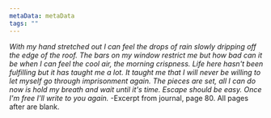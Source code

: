 ```yaml
---
metaData: metaData
tags: ""
---
```


*With my hand stretched out I can feel the drops of rain slowly dripping off the edge of the roof. The bars on my window restrict me but how bad can it be when I can feel the cool air, the morning crispness. Life here hasn't been fulfilling but it has taught me a lot.* 
*It taught me that I will never be willing to let myself go through imprisonment again.* 
*The pieces are set, all I can do now is hold my breath and wait until it's time. Escape should be easy.* 
*Once I'm free I'll write to you again.* 
-Excerpt from journal, page 80. All pages after are blank.